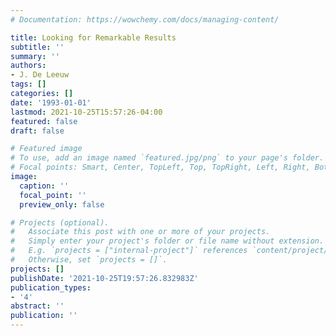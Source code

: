 ```yaml
---
# Documentation: https://wowchemy.com/docs/managing-content/

title: Looking for Remarkable Results
subtitle: ''
summary: ''
authors:
- J. De Leeuw
tags: []
categories: []
date: '1993-01-01'
lastmod: 2021-10-25T15:57:26-04:00
featured: false
draft: false

# Featured image
# To use, add an image named `featured.jpg/png` to your page's folder.
# Focal points: Smart, Center, TopLeft, Top, TopRight, Left, Right, BottomLeft, Bottom, BottomRight.
image:
  caption: ''
  focal_point: ''
  preview_only: false

# Projects (optional).
#   Associate this post with one or more of your projects.
#   Simply enter your project's folder or file name without extension.
#   E.g. `projects = ["internal-project"]` references `content/project/deep-learning/index.md`.
#   Otherwise, set `projects = []`.
projects: []
publishDate: '2021-10-25T19:57:26.832983Z'
publication_types:
- '4'
abstract: ''
publication: ''
---
```

